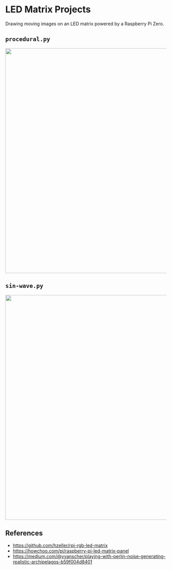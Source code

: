 # LED Matrix Projects

Drawing moving images on an LED matrix powered by a Raspberry Pi Zero.

## `procedural.py`

<img src="procedural.jpg" width="700px" />

## `sin-wave.py`


<img src="sin-wave.gif" width="700px" />


## References

* https://github.com/hzeller/rpi-rgb-led-matrix
* https://howchoo.com/pi/raspberry-pi-led-matrix-panel
* https://medium.com/@yvanscher/playing-with-perlin-noise-generating-realistic-archipelagos-b59f004d8401
